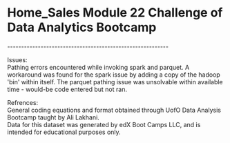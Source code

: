 # Home_Sales Module 22 Challenge of Data Analytics Bootcamp </br>
----------------------------------------------------------</br>
<p>
Issues:</br>
Pathing errors encountered while invoking spark and parquet. A workaround was found for the spark issue by adding a copy of the hadoop 'bin' within itself. The parquet pathing issue was unsolvable within available time - would-be code entered but not ran.
</p>

Refrences:</br>
General coding equations and format obtained through UofO Data Analysis Bootcamp taught by Ali Lakhani.</br>
Data for this dataset was generated by edX Boot Camps LLC, and is intended for educational purposes only.
</p>
